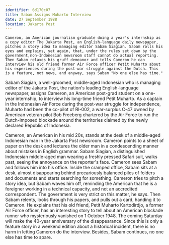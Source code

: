 ```yaml
---
identifier: 6d170c07
title: Sabam Assigns Muharto Interview
date: 27 September 1988 
location: Jakarta Post
---
```


``` synopsis
Cameron, an American journalism graduate doing a year's internship as a copy editor The Jakarta Post, an English-language daily newspaper, pitches a story idea to managing editor Sabam Siagian. Sabam rolls his eyes and explains, yet again, that, under the rules set down by the government,non-Indonesian newsroom staff cannot do actual reporting. Then Sabam relaxes his gruff demeanor and tells Cameron he can interview his old friend former Air Force officer Petit Muharto about his experiences during the post-war struggle against the Dutch. This is a feature, not news, and anyway, says Sabam "No one else has time."
```

Sabam Siagian, a well-groomed, middle-aged Indonesian who is managing
editor of the Jakarta Post, the nation's leading English-language
newspaper, assigns Cameron, an American post-grad student on a one-year
internship, to interview his long-time friend Petit Muharto. As a
captain in the Indonesian Air Force during the post-war struggle for
independence, Muharto had been the co-pilot of RI-002, a war-surplus
C-47 owned by American veteran pilot Bob Freeberg chartered by the Air
Force to run the Dutch-imposed blockade around the territories claimed
by the newly declared Republic of Indonesia.

Cameron, an American in his mid 20s, stands at the desk of a middle-aged
Indonesian man in the Jakarta Post newsroom. Cameron points to a sheet
of paper on the desk and lectures the older man in a condescending
manner about mistakes in English grammar. Sabam Siagian, a distinguished
Indonesian middle-aged man wearing a freshly pressed Safari suit, walks
past, seeing the annoyance on the reporter's face. Cameron sees Sabam
and follows him into his office. Inside the cramped office, Sabam sits
at a desk, almost disappearing behind precariously balanced piles of
folders and documents and starts searching for something. Cameron tries
to pitch a story idea, but Sabam waves him off, reminding the American
that he is a foreigner working in a technical capacity, and not an
accredited correspondent. The government is very strict on this matter,
he says. Then Sabam relents, looks through his papers, and pulls out a
card, handing it to Cameron. He explains that his old friend, Petit
Muharto Kartodirdjo, a former Air Force officer, has an interesting
story to tell about an American blockade runner who mysteriously
vanished on 1 October 1948. The coming Saturday will make the 40-year
anniversary of the disappearance. Since this is only a feature story in
a weekend edition about a historical incident, there is no harm in
letting Cameron do the interview. Besides, Sabam continues, no one else
has time to spare.